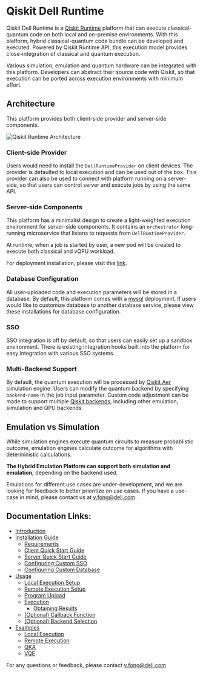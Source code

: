 # Qiskit Dell Runtime
Qiskit Dell Runtime is a [Qiskit Runtime](https://github.com/Qiskit-Partners/qiskit-runtime) platform that can execute classical-quantum code on both local and on-premise environments. With this platform, hybrid classical-quantum code bundle can be developed and executed. Powered by Qiskit Runtime API, this execution model provides close-integration of classical and quantum execution. 

Various simulation, emulation and quantum hardware can be integrated with this platform. Developers can abstract their source code with Qiskit, so that execution can be ported across execution environments with minimum effort. 

## Architecture
This platform provides both client-side provider and server-side components. 

![Qiskit Runtime Architecture](images/arch.png)
### Client-side Provider
Users would need to install the `DellRuntimeProvider` on client devices. The provider is defaulted to local execution and can be used out of the box. This provider can also be used to connect with platform running on a server-side, so that users can control server and execute jobs by using the same API. 

### Server-side Components
This platform has a minimalist design to create a light-weighted execution environment for server-side components. It contains an `orchestrator` long-running microservice that listens to requests from `DellRuntimeProvider`. 

At runtime, when a job is started by user, a new pod will be created to execute both classical and vQPU workload. 

For deployment installation, please visit this [link](doc/install.md). 

### Database Configuration
All user-uploaded code and execution parameters will be stored in a database. By default, this platform comes with a [mysql](https://www.mysql.com/) deployment. If users would like to customize database to another database service, please view these installations for database configuration. 

### SSO
SSO integration is off by default, so that users can easily set up a sandbox environment. There is existing integration hooks built into the platform for easy integration with various SSO systems. 

### Multi-Backend Support
By default, the quantum execution will be processed by [Qiskit Aer](https://github.com/Qiskit/qiskit-aer) simulation engine. Users can modify the quantum backend by specifying `backend-name` in the job input parameter. Custom code adjustment can be made to support multiple [Qiskit backends](https://qiskit.org/documentation/stubs/qiskit.providers.ibmq.IBMQBackend.html), including other emulation, simulation and QPU backends. 

## Emulation vs Simulation
While simulation engines execute quantum circuits to measure probablistic outcome, emulation engines calculate outcome for algorithms with deterministic calculations. 

**The Hybrid Emulation Platform can support both simulation and emulation,** depending on the backend used. 

Emulations for different use cases are under-development, and we are looking for feedback to better prioritize on use cases. If you have a use-case in mind, please contact us at [v.fong@dell.com](mailto:v.fong@dell.com).

## Documentation Links:
- [Introduction](doc/intro.md)
- [Installation Guide](doc/install.md)
  - [Requirements](doc/install.md#requirements)
  - [Client Quick Start Guide](doc/install.md#client-quick-start-guide)
  - [Server Quick Start Guide](doc/install.md#server-quick-start-guide)
  - [Configuring Custom SSO](doc/install.md#configuring-custom-sso)
  - [Configuring Custom Database](doc/install.md#configuring-custom-database)
- [Usage](doc/usage.ipynb)
  - [Local Execution Setup](doc/usage.ipynb)
  - [Remote Execution Setup](doc/usage.ipynb)
  - [Program Upload](doc/usage.ipynb)
  - [Execution](doc/usage.ipynb)
    - [Obtaining Results](doc/usage.ipynb)
  - [(Optional) Callback Function](doc/usage.ipynb)
  - [(Optional) Backend Selection](doc/usage.ipynb)
- [Examples](doc/examples.ipynb)
  - [Local Execution](doc/examples.ipynb)
  - [Remote Execution](doc/examples.ipynb)
  - [QKA](doc/examples.ipynb)
  - [VQE](doc/examples.ipynb)


For any questions or feedback, please contact [v.fong@dell.com](mailto:v.fong@dell.com)